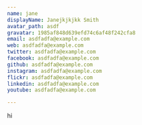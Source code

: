 ```yaml
---
name: jane
displayName: Janejkjkjkk Smith
avatar_path: asdf
gravatar: 1985af848d639efd74c6af48f242cfa8
email: asdfadfa@example.com
web: asdfadfa@example.com
twitter: asdfadfa@example.com
facebook: asdfadfa@example.com
github: asdfadfa@example.com
instagram: asdfadfa@example.com
flickr: asdfadfa@example.com
linkedin: asdfadfa@example.com
youtube: asdfadfa@example.com

---
```



<p>hi</p>



